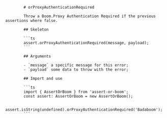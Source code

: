             # orProxyAuthenticationRequired

            Throw a Boom.Proxy Authentication Required if the previous assertions where false.

            ## Skeleton

            ```ts
            assert.orProxyAuthenticationRequired(message, payload);
            ```

            ## Arguments

            - `message` a specific message for this error;
            - `payload` some data to throw with the error;

            ## Import and use

            ```ts
            import { AssertOrBoom } from 'assert-or-boom';
            const assert: AssertOrBoom = new AssertOrBoom();

            assert.isString(undefined).orProxyAuthenticationRequired('Badaboom');
            ```
